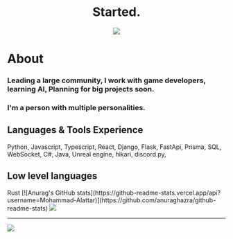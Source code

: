  <h1 align="center">Started.</h1>
 <p align="center">
<img src="https://discord.c99.nl/widget/theme-3/568474094157168640.png"/> 
</p>
<h1>About</h1>
<h3>Leading a large community, I work with game developers, learning AI, Planning for big projects soon.</h3>
<h3> I'm a person with multiple personalities.</h3>
<h2>Languages & Tools Experience</h2>
Python, Javascript, Typescript, React, Django, Flask, FastApi, Prisma, SQL, WebSocket, C#, Java, Unreal engine, hikari, discord.py,
<h2>Low level languages</h2>
Rust
[![Anurag's GitHub stats](https://github-readme-stats.vercel.app/api?username=Mohammad-Alattar)](https://github.com/anuraghazra/github-readme-stats)
<img src="https://github-readme-stats.vercel.app/api/top-langs/?username=e0o&langs_count=8&layout=compact&theme=react&hide_border=true&bg_color=0D1117">
<hr/>
<a href="https://github.com/Mohammad-Alattar">
   <img src="https://komarev.com/ghpvc/?username=Mohammad-Alattar">
</a>
